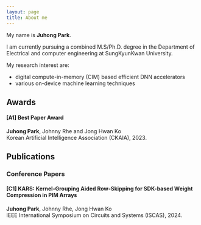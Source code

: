 ```yaml
---
layout: page
title: About me
---
```


My name is **Juhong Park**. 

I am currently pursuing a combined M.S/Ph.D. degree in the Department of Electrical and computer engineering at SungKyunKwan University.  

My research interest are:
- digital compute-in-memory (CIM) based efficient DNN accelerators
- various on-device machine learning techniques

## **Awards**
#### **[A1] Best Paper Award**   
**Juhong Park**, Johnny Rhe and Jong Hwan Ko  
Korean Artificial Intelligence Association (CKAIA), 2023.

## **Publications**
### **Conference Papers**
#### **[C1] KARS: Kernel-Grouping Aided Row-Skipping for SDK-based Weight Compression in PIM Arrays**   
**Juhong Park**, Johnny Rhe, Jong Hwan Ko  
IEEE International Symposium on Circuits and Systems (ISCAS), 2024.

